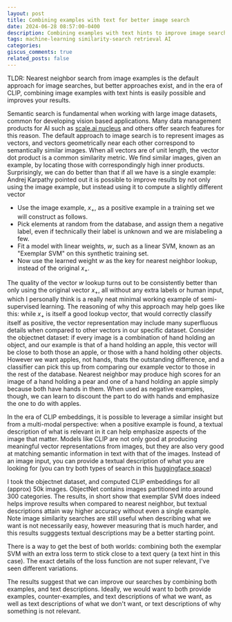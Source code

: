 ```yaml
---
layout: post
title: Combining examples with text for better image search
date: 2024-06-28 08:57:00-0400
description: Combining examples with text hints to improve image searches
tags: machine-learning similarity-search retrieval AI
categories:
giscus_comments: true
related_posts: false
---
```


<!-- ## storyline
## looking for similar examples is an important operation for understanding your data, for retrieval augmented applications, etc. In the case of images, one may have an image of an object of interest, and then want to locate similar
## objects.

## previously, one can do better than just looking up nearest neighbors, using svm etc.
## at the same time, avances such as CLIP embeddings offer an alternative 'zero-shot' approach that is often
## better at locating scenes of interest than we can from querying by an example alone.

## we can do better than either method by providing text hints of whats relevant, ie, if we have an example, we can add a leverage both the example and multi-modality by providing a text hint of what seems relevant.

## can we also provide a hint of why something is not relevant? -->

TLDR: Nearest neighbor search from image examples is the default approach for image searches, but better approaches exist, and in the era of CLIP, combining image examples with text hints is easily possible and improves your results.

Semantic search is fundamental when working with large image datasets, common for developing vision based applications. Many data management products for AI such as [scale.ai nucleus](https://nucleus.scale.com/docs/find-similar-rare-samples) and others offer search features for this reason. The default approach to image search is to represent images as vectors, and vectors geometrically near each other correspond to semantically similar images.  When all vectors are of unit length, the vector dot product is a common similarity metric. We find similar images, given an example, by locating those with correspondingly high inner products.  Surprisingly, we can do better than that if all we have is a single example: Andrej Karpathy pointed out it is possible to improve results by not only using the image example, but instead using it to compute a slightly different vector

* Use the image example, $x_+$, as a positive example in a training set we will construct as follows.
* Pick elements at random from the database, and assign them a negative label, even if technically their label is unknown and we are mislabeling a few.
* Fit a model with linear weights, $w$,  such as a linear SVM, known as an "Exemplar SVM" on this synthetic training set.
* Now use the learned weight $w$ as the key for nearest neighbor lookup, instead of the original $x_+$.

The quality of the vector $w$ lookup turns out to be consistently better than only using the original vector $x_+$, all without any extra labels or human input, which I personally think is a really neat minimal working example of semi-supervised learning.   The reasoning of why this approach may help goes like this: while $x_+$ is itself a good lookup vector,  that would correctly classify itself as positive, the vector representation may include many superfluous details when compared to other vectors in our specific dataset. Consider the objectnet dataset: if every image is a combination of hand holding an object, and our example is that of a hand holding an apple, this vector will be close to both those an apple, or those with a hand holding other objects. However we want apples, not hands, thats the outstanding difference, and a classifier can pick this up from comparing our example vector to those in the rest of the database.  Nearest neighbor may produce high scores for an image of a hand holding a pear and one of a hand holding an apple simply because both have hands in them. When used as negative examples, though, we can learn to discount the part to do with hands and emphasize the one to do with apples.

<!-- This technique, ExemplarSVM (though also works with logistic regression) should be more widely known. In my own personal experience in working on systems for retrieval, I also found this and related techniques helpful and the results were robust across a number of searches and datasets. -->

<!-- A successful and very approachable use-case of "classic" semi-supervised learning, where we have labeled data (our example) as well as unlabeled database data, and we actually do better combining  Andrej Karpathy has also mentioned this strategy as being used in Tesla's internal tools for dealing with data operations, and also tweeted and wrote a small [notebook demo](https://github.com/karpathy/randomfun/commit/ae0363ada947b56e5484e2e4e755d2ec468c9687). -->

In the era of CLIP embeddings, it is possible to leverage a similar insight but from a multi-modal perspective: when a positive example is found, a textual description of what is relevant in it can help emphasize aspects of the image that matter. Models like CLIP are not only good at producing meaningful vector representations from images, but they are also very good at matching semantic information in text with that of the images. Instead of an image input, you can provide a textual description of what you are looking for (you can try both types of search in this [huggingface space](https://huggingface.co/spaces/vivien/clip))

I took the objectnet dataset, and computed CLIP embeddings for all (approx) 50k images. ObjectNet contains images partitioned into around 300 categories.  The results, in short show that exemplar SVM does indeed helps improve results when compared to nearest neighbor, but textual descriptions attain way higher accuracy without even a single example. Note image similarity searches are still useful when describing what we want is not necessarily easy, however measuring that is much harder, and this results sugggests textual descriptions may be a better starting point.

There is a way to get the best of both worlds: combining both the exemplar SVM with an extra loss term to stick close to a text query (a text hint in this case). The exact details of the loss function are not super relevant, I've seen different variations.

The results suggest that we can improve our searches by combining both examples, and text descriptions. Ideally, we would want to both provide examples, counter-examples, and text descriptions of what we want, as well as text descriptions of what we don't want, or text descriptions of why something is not relevant.

<!-- {::nomarkdown}
{% assign jupyter_path = "assets/jupyter/blog.ipynb" | relative_url %}
{% capture notebook_exists %}{% file_exists assets/jupyter/blog.ipynb %}{% endcapture %}
{% if notebook_exists == "true" %}
{% jupyter_notebook jupyter_path %}
{% else %}

<p>Sorry, the notebook you are looking for does not exist.</p>
{% endif %}
{:/nomarkdown} -->